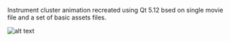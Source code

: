 Instrument cluster animation recreated using Qt 5.12 bsed on single movie file and a set of basic assets files.

![alt text](http://mzajac.webd.pl/github/siili.jpg)
